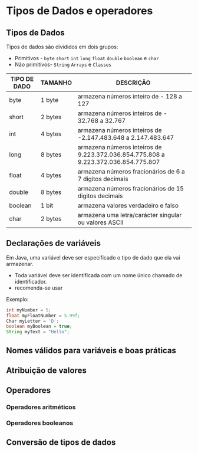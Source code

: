 # Tipos de Dados e operadores

## Tipos de Dados

Tipos de dados são divididos em dois grupos:

* Primitivos - ```byte``` ```short``` ```int``` ```long``` ```float``` ```double``` ```boolean``` e ```char```
* Não primitivos- ```String``` ```Arrays``` e ```Classes```

| TIPO DE DADO  | TAMANHO  | DESCRIÇÃO                                                                           |
|---------------|----------|-------------------------------------------------------------------------------------|
| byte          | 1 byte   | armazena números inteiro de - 128 a 127                                             |
| short         | 2 bytes  | armazena números inteiros de - 32.768 a 32.767                                      |
| int           | 4 bytes  | armazena números inteiros de -2.147.483.648 a  2.147.483.647                        |
| long          | 8 bytes  | armazena números inteiros de 9.223.372.036.854.775.808  a 9.223.372.036.854.775.807 |
| float         | 4 bytes  | armazena números fracionários de 6 a 7 digitos decimais                             |
| double        | 8 bytes  | armazena números fracionários de 15 digitos decimais                                |
| boolean       | 1 bit    | armazena valores verdadeiro e falso                                                 |
| char          | 2 bytes  | armazena uma letra/carácter singular ou valores ASCII                               |
## Declarações de variáveis
Em Java, uma variável deve ser especificado o tipo de dado que ela vai armazenar.
 - Toda variável deve ser identificada com um nome único chamado de identificador.
 - recomenda-se usar 

Exemplo: 
```Java 
int myNumber = 5;
float myFloatNumber = 5.99f;
Char myLetter = 'D';
boolean myBoolean = true;
String myText = "Hello";
```
##  Nomes válidos para variáveis e boas práticas 
## Atribuição de valores
## Operadores
### Operadores aritméticos
### Operadores booleanos
## Conversão de tipos de dados
